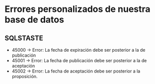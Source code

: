 # Errores personalizados de nuestra base de datos

## SQLSTASTE
- 45000 -> Error: La fecha de expiración debe ser posterior a la de publicación
- 45001 -> Error: La fecha de publicación debe ser posterior a la de aceptación
- 45002 -> Error: La fecha de aceptación debe ser posterior a la proposición.

